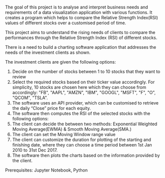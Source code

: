 The goal of this project is to analyse and interpret business needs and requirements of a data visualization application with various functions. It creates a program which helps to compare the Relative Strength Index(RSI) values of different stocks over a customised period of time. 

This project aims to understand the rising needs of clients to compare the performances through the Relative Strength Index (RSI) of different stocks.

There is a need to build a charting software application that addresses the needs of the investment clients as shown.

The investment clients are given the following options:
1. Decide on the number of stocks between 1 to 10 stocks that they want to review
2. Select the required stocks based on their ticker value accordingly. For simplicity, 10 stocks are chosen here which they can choose from accordingly: "FB", "AAPL", "AMZN", "IBM", "GOOGL", "MSFT", "F", "O", "QCOM", "TSLA".
3. The software uses an API provider, which can be customised to retrieve the daily “Close” price for each equity.
4. The software then computes the RSI of the selected stocks with the following options: 
5. The client can decide the between two methods: Exponential Weighted Moving Average(EWMA) & Smooth Moving Average(SMA.)
6. The client can set the Moving Window range value
7. The client can customize the duration for plotting of the starting and finishing date, where they can choose a time period between 1st Jan 2010 to 31st Dec 2017.
8. The software then plots the charts based on the information provided by the client.

Prerequisites:
Jupyter Notebook, 
Python
